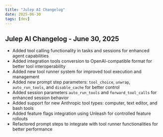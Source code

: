 ```yaml
---
title: "Julep AI Changelog"
date: 2025-06-30
tags: [dev]
---
```


## Julep AI Changelog - June 30, 2025

- Added tool calling functionality in tasks and sessions for enhanced agent capabilities
- Added integration tools conversion to OpenAI-compatible format for better tool interoperability
- Added new tool runner system for improved tool execution and management
- Added new prompt step parameters: `tool_choice`, `unwrap`, `auto_run_tools`, and `disable_cache` for better control
- Added session parameters `auto_run_tools` and `forward_tool_calls` for enhanced session behavior
- Added support for new Anthropic tool types: computer, text editor, and bash tools
- Added feature flags integration using Unleash for controlled feature rollouts
- Refactored prompt steps to integrate with tool runner functionalities for better performance